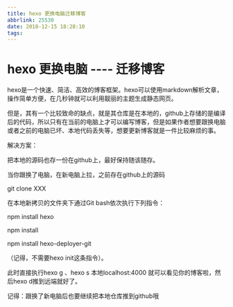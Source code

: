```yaml
---
title: hexo 更换电脑迁移博客
abbrlink: 25530
date: 2018-12-15 18:28:10
tags:
---
```










# hexo 更换电脑 ---- 迁移博客

hexo是一个快速、简洁、高效的博客框架。hexo可以使用markdown解析文章，操作简单方便，在几秒钟就可以利用靓丽的主题生成静态网页。

但是，其有一个比较致命的缺点，就是其仓库是在本地的，github上存储的是编译后的代码，所以只有在当前的电脑上才可以编写博客，但是如果作者想要跟换电脑或者之前的电脑已坏、本地代码丢失等，想要更新博客就是一件比较麻烦的事。

<!--more-->

解决方案：

把本地的源码也存一份在github上，最好保持随该随存。

当你跟换了电脑，在新电脑上拉，之前存在github上的源码

git clone XXX

在本地新拷贝的文件夹下通过Git bash依次执行下列指令：

npm install hexo

npm install

npm install hexo-deployer-git

（记得，不需要hexo init这条指令）。



此时直接执行hexo g 、hexo s 本地localhost:4000 就可以看见你的博客啦，然后hexo d推到远端就好了。

记得：跟换了新电脑后也要继续把本地仓库推到github哦



